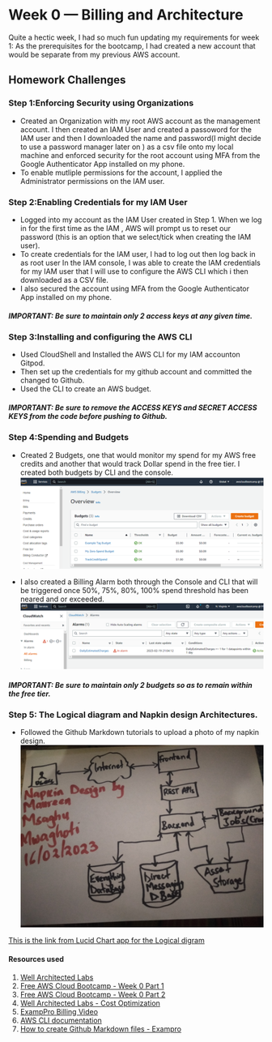 # Week 0 — Billing and Architecture

Quite a hectic week, I had so much fun updating my requirements for week 1:
As the prerequisites for the bootcamp, I had created a new account that would be separate from my previous AWS account. 

## Homework Challenges
### Step 1:Enforcing Security using Organizations
- Created an Organization with my root AWS account as the management account. I then created an IAM User and created a passoword for the IAM user and then I downloaded the name and password(I might decide to use a password manager later on ) as a csv file onto my  local machine and enforced security for the root account using MFA from the Google Authenticator App installed on my phone.
- To enable mutliple permissions for the account, I applied the Administrator permissions on the IAM user.

### Step 2:Enabling Credentials for my IAM User
- Logged into my account as the IAM User created in Step 1. When we log in for the first time as the IAM , AWS will prompt us to reset our password (this is an option that we select/tick when creating the IAM user).
- To create credentials for the IAM user, I had to log out then log back in as root user In the IAM console, I was able to create the IAM credentials for my IAM user that I will use to configure the AWS CLI which i then downloaded as a CSV file.
- I also secured the account using MFA from the Google Authenticator App installed on my phone.
##### IMPORTANT: Be sure to maintain only 2 access keys at any given time.

### Step 3:Installing and configuring the AWS CLI
- Used CloudShell  and Installed the AWS CLI for my IAM accounton Gitpod.
- Then set up the credentials for my github account and committed the changed to Github.
- Used the CLI to create an AWS budget.
##### IMPORTANT: Be sure to remove the ACCESS KEYS and SECRET ACCESS KEYS from the code before pushing to Github.

### Step 4:Spending and Budgets
- Created 2 Budgets, one that would monitor my spend for my AWS free credits and another that would track Dollar spend in the free tier. I created both budgets by CLI and the console.
![Budgets image](assets/budgets2.png)

- I also created a Billing Alarm both through the Console and CLI that will be triggered once 50%, 75%, 80%, 100% spend threshold has been neared and or exceeded.
![Billing Alarm budget](assets/cloudwatch2.png)
##### IMPORTANT: Be sure to maintain only 2 budgets so as to remain within the free tier.

### Step 5: The Logical diagram and Napkin design Architectures.
- Followed the Github Markdown tutorials to upload a photo of my napkin design.
![This is the Napkin design for the Cruddr Micro-blogging application.](assets/IMG20230216220109.jpg)


[This is the link from Lucid Chart app for the Logical digram](https://lucid.app/lucidchart/be53d504-319e-46ba-8e0e-aa52b36eaa6c/edit?viewport_loc=-220%2C625%2C1614%2C907%2C0_0&invitationId=inv_8e890b65-1684-4a45-9551-5239c148d0fb)


#### Resources used 
1. [Well Architected Labs](https://wellarchitectedlabs.com/security/100_labs/100_aws_account_and_root_user/) 
2. [Free AWS Cloud Bootcamp - Week 0 Part 1](https://dev.to/msaghu/free-aws-bootcamp-week-1-part-1-ada)
3. [Free AWS Cloud Bootcamp - Week 0 Part 2](https://dev.to/msaghu/free-aws-bootcamp-week-0-part-2-5fi6)
4. [Well Architected Labs - Cost Optimization](https://wellarchitectedlabs.com/cost/100_labs/100_1_aws_account_setup/)
5. [ExampPro Billing Video](https://www.youtube.com/watch?v=OdUnNuKylHg&list=PLBfufR7vyJJ7k25byhRXJldB5AiwgNnWv&index=14)
6. [AWS CLI documentation](https://docs.aws.amazon.com/cli/latest/reference/)
7. [How to create Github Markdown files - Exampro](https://www.youtube.com/watch?v=mWaSBRJhUFM&list=PLBfufR7vyJJ7k25byhRXJldB5AiwgNnWv&index=19)
